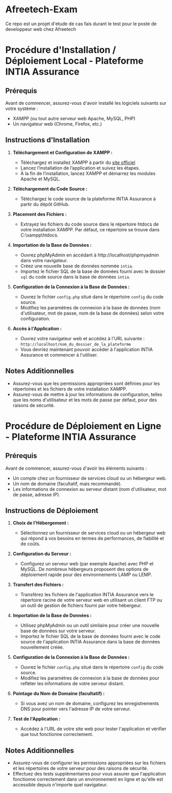 # Afreetech-Exam
Ce repo est un projet d'etude de cas fais durant le test pour le poste de developpeur web chez Afreetech
# Procédure d'Installation / Déploiement Local - Plateforme INTIA Assurance

## Prérequis
Avant de commencer, assurez-vous d'avoir installé les logiciels suivants sur votre système :
- XAMPP (ou tout autre serveur web Apache, MySQL, PHP)
- Un navigateur web (Chrome, Firefox, etc.)

## Instructions d'Installation
1. **Téléchargement et Configuration de XAMPP :**
    - Téléchargez et installez XAMPP à partir du [site officiel](https://www.apachefriends.org/download.html)
    - Lancez l’installation de l’application et suivez les étapes.
    - À la fin de l’installation, lancez XAMPP et démarrez les modules Apache et MySQL.
    
2. **Téléchargement du Code Source :**
    - Téléchargez le code source de la plateforme INTIA Assurance à partir du dépôt GitHub.

3. **Placement des Fichiers :**
    - Extrayez les fichiers du code source dans le répertoire htdocs de votre installation XAMPP. Par défaut, ce répertoire se trouve dans C:\xampp\htdocs.

4. **Importation de la Base de Données :**
    - Ouvrez phpMyAdmin en accédant à http://localhost/phpmyadmin dans votre navigateur.
    - Créez une nouvelle base de données nommée `intia`.
    - Importez le fichier SQL de la base de données fourni avec le dossier `sql` du code source dans la base de données `intia`.

5. **Configuration de la Connexion à la Base de Données :**
    - Ouvrez le fichier `config.php` situé dans le répertoire `config` du code source.
    - Modifiez les paramètres de connexion à la base de données (nom d'utilisateur, mot de passe, nom de la base de données) selon votre configuration.

6. **Accès à l'Application :**
    - Ouvrez votre navigateur web et accédez à l'URL suivante : `http://localhost/nom_du_dossier_de_la_plateforme`
    - Vous devriez maintenant pouvoir accéder à l'application INTIA Assurance et commencer à l'utiliser.

## Notes Additionnelles
- Assurez-vous que les permissions appropriées sont définies pour les répertoires et les fichiers de votre installation XAMPP.
- Assurez-vous de mettre à jour les informations de configuration, telles que les noms d'utilisateur et les mots de passe par défaut, pour des raisons de sécurité.

# Procédure de Déploiement en Ligne - Plateforme INTIA Assurance

## Prérequis
Avant de commencer, assurez-vous d'avoir les éléments suivants :
- Un compte chez un fournisseur de services cloud ou un hébergeur web.
- Un nom de domaine (facultatif, mais recommandé).
- Les informations de connexion au serveur distant (nom d'utilisateur, mot de passe, adresse IP).

## Instructions de Déploiement
1. **Choix de l'Hébergement :**
    - Sélectionnez un fournisseur de services cloud ou un hébergeur web qui répond à vos besoins en termes de performances, de fiabilité et de coûts.

2. **Configuration du Serveur :**
    - Configurez un serveur web (par exemple Apache) avec PHP et MySQL. De nombreux hébergeurs proposent des options de déploiement rapide pour des environnements LAMP ou LEMP.

3. **Transfert des Fichiers :**
    - Transférez les fichiers de l'application INTIA Assurance vers le répertoire racine de votre serveur web en utilisant un client FTP ou un outil de gestion de fichiers fourni par votre hébergeur.

4. **Importation de la Base de Données :**
    - Utilisez phpMyAdmin ou un outil similaire pour créer une nouvelle base de données sur votre serveur.
    - Importez le fichier SQL de la base de données fourni avec le code source de l'application INTIA Assurance dans la base de données nouvellement créée.

5. **Configuration de la Connexion à la Base de Données :**
    - Ouvrez le fichier `config.php` situé dans le répertoire `config` du code source.
    - Modifiez les paramètres de connexion à la base de données pour refléter les informations de votre serveur distant.

6. **Pointage du Nom de Domaine (facultatif) :**
    - Si vous avez un nom de domaine, configurez les enregistrements DNS pour pointer vers l'adresse IP de votre serveur.

7. **Test de l'Application :**
    - Accédez à l'URL de votre site web pour tester l'application et vérifier que tout fonctionne correctement.

## Notes Additionnelles
- Assurez-vous de configurer les permissions appropriées sur les fichiers et les répertoires de votre serveur pour des raisons de sécurité.
- Effectuez des tests supplémentaires pour vous assurer que l'application fonctionne correctement dans un environnement en ligne et qu'elle est accessible depuis n'importe quel navigateur.

